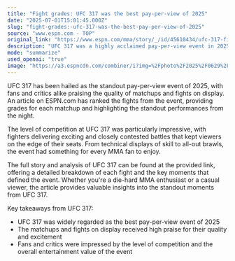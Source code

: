 ```yaml
---
title: "Fight grades: UFC 317 was the best pay-per-view of 2025"
date: "2025-07-01T15:01:45.000Z"
slug: "fight-grades:-ufc-317-was-the-best-pay-per-view-of-2025"
source: "www.espn.com - TOP"
original_link: "https://www.espn.com/mma/story/_/id/45610434/ufc-317-fight-grades-which-matchup-win-fight-year"
description: "UFC 317 was a highly acclaimed pay-per-view event in 2025, with fans and critics praising the quality of matchups and fights. The event featured a variety of exciting and closely contested battles, showcasing a range of technical skill and all-out brawls that kept viewers engaged throughout the night.  The article on ESPN.com ranks the fights from UFC 317, providing grades for each matchup and highlighting standout performances from the event. The comprehensive analysis offers a detailed breakdown of each fight and key moments that defined the event, catering to both die-hard MMA enthusiasts and casual viewers looking for valuable insights.  With a mix of technical displays of skill and intense brawls, UFC 317 had something for every MMA fan to enjoy. The level of competition at the event was particularly impressive, contributing to its reputation as the standout pay-per-view of the year. Fans and critics alike were impressed by the overall entertainment value and excitement delivered by the matchups at UFC 317.  Overall, UFC 317 left a lasting impression on the MMA community, with its quality fights and high level of competition setting it apart as a standout event in 2025. The article provides a comprehensive overview of the event, offering a closer look at the matchups and performances that made UFC 317 a must-watch for fans of the sport."
mode: "summarize"
used_openai: "true"
image: "https://a3.espncdn.com/combiner/i?img=%2Fphoto%2F2025%2F0629%2Fr1512783_2_1296x729_16%2D9.jpg"
---
```


UFC 317 has been hailed as the standout pay-per-view event of 2025, with fans and critics alike praising the quality of matchups and fights on display. An article on ESPN.com has ranked the fights from the event, providing grades for each matchup and highlighting the standout performances from the night.

The level of competition at UFC 317 was particularly impressive, with fighters delivering exciting and closely contested battles that kept viewers on the edge of their seats. From technical displays of skill to all-out brawls, the event had something for every MMA fan to enjoy.

The full story and analysis of UFC 317 can be found at the provided link, offering a detailed breakdown of each fight and the key moments that defined the event. Whether you're a die-hard MMA enthusiast or a casual viewer, the article provides valuable insights into the standout moments from UFC 317.

Key takeaways from UFC 317:
- UFC 317 was widely regarded as the best pay-per-view event of 2025
- The matchups and fights on display received high praise for their quality and excitement
- Fans and critics were impressed by the level of competition and the overall entertainment value of the event